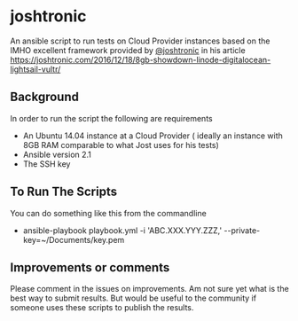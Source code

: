 # joshtronic
An ansible script to run tests on Cloud Provider instances based on the IMHO excellent framework provided by  [@joshtronic](https://twitter.com/joshtronic) in his article https://joshtronic.com/2016/12/18/8gb-showdown-linode-digitalocean-lightsail-vultr/ 

## Background
In order to run the script the following are requirements
- An Ubuntu 14.04 instance at a Cloud Provider ( ideally an instance with 8GB RAM comparable to what Jost uses for his tests)
- Ansible version 2.1
- The SSH key

## To Run The Scripts
You can do something like this from the commandline
- ansible-playbook playbook.yml -i 'ABC.XXX.YYY.ZZZ,' --private-key=~/Documents/key.pem

## Improvements or comments
Please comment in the issues on improvements. Am not sure yet what is the best way to submit results. But would be useful to the community if someone uses these scripts to publish the results.
